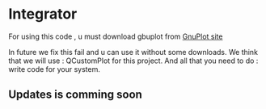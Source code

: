 Integrator
=====================
For using this code , u must download gbuplot from 
   [GnuPlot site](https://sourceforge.net/projects/gnuplot/files/gnuplot/)

In future we fix this fail and u can use it without some downloads. 
We think that we will use :
QCustomPlot for this project. 
And all that you need to do : write code for your system.


Updates is comming soon
-----------------------------------

